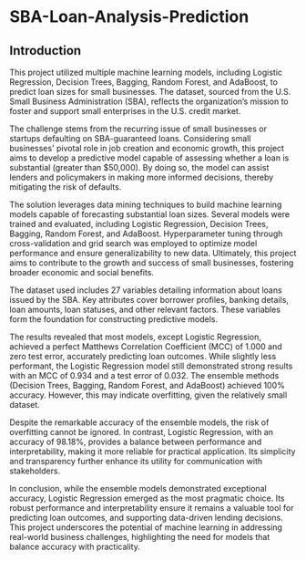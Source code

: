 # SBA-Loan-Analysis-Prediction
## Introduction
This project utilized multiple machine learning models, including Logistic Regression, Decision Trees, Bagging, Random Forest, and AdaBoost, to predict loan sizes for small businesses. The dataset, sourced from the U.S. Small Business Administration (SBA), reflects the organization’s mission to foster and support small enterprises in the U.S. credit market.

The challenge stems from the recurring issue of small businesses or startups defaulting on SBA-guaranteed loans. Considering small businesses' pivotal role in job creation and economic growth, this project aims to develop a predictive model capable of assessing whether a loan is substantial (greater than $50,000). By doing so, the model can assist lenders and policymakers in making more informed decisions, thereby mitigating the risk of defaults.

The solution leverages data mining techniques to build machine learning models capable of forecasting substantial loan sizes. Several models were trained and evaluated, including Logistic Regression, Decision Trees, Bagging, Random Forest, and AdaBoost. Hyperparameter tuning through cross-validation and grid search was employed to optimize model performance and ensure generalizability to new data. Ultimately, this project aims to contribute to the growth and success of small businesses, fostering broader economic and social benefits.

The dataset used includes 27 variables detailing information about loans issued by the SBA. Key attributes cover borrower profiles, banking details, loan amounts, loan statuses, and other relevant factors. These variables form the foundation for constructing predictive models.

The results revealed that most models, except Logistic Regression, achieved a perfect Matthews Correlation Coefficient (MCC) of 1.000 and zero test error, accurately predicting loan outcomes. While slightly less performant, the Logistic Regression model still demonstrated strong results with an MCC of 0.934 and a test error of 0.032. The ensemble methods (Decision Trees, Bagging, Random Forest, and AdaBoost) achieved 100% accuracy. However, this may indicate overfitting, given the relatively small dataset.

Despite the remarkable accuracy of the ensemble models, the risk of overfitting cannot be ignored. In contrast, Logistic Regression, with an accuracy of 98.18%, provides a balance between performance and interpretability, making it more reliable for practical application. Its simplicity and transparency further enhance its utility for communication with stakeholders.

In conclusion, while the ensemble models demonstrated exceptional accuracy, Logistic Regression emerged as the most pragmatic choice. Its robust performance and interpretability ensure it remains a valuable tool for predicting loan outcomes, and supporting data-driven lending decisions. This project underscores the potential of machine learning in addressing real-world business challenges, highlighting the need for models that balance accuracy with practicality.
